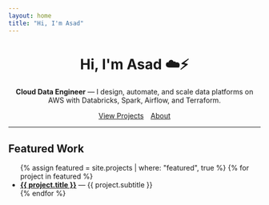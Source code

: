```yaml
---
layout: home
title: "Hi, I'm Asad"
---
```


<div align="center">
  <h1>Hi, I'm Asad ☁️⚡</h1>
  <p><strong>Cloud Data Engineer</strong> — I design, automate, and scale data platforms on AWS with Databricks, Spark, Airflow, and Terraform.</p>

  <p>
    <a href="/projects/" style="margin-right:10px;">View Projects</a>
    <a href="/about/">About</a>
  </p>
</div>

---

## Featured Work

<ul>
  {% assign featured = site.projects | where: "featured", true %}
  {% for project in featured %}
    <li>
      <a href="{{ project.url | relative_url }}"><strong>{{ project.title }}</strong></a>
      — {{ project.subtitle }}
    </li>
  {% endfor %}
</ul>
